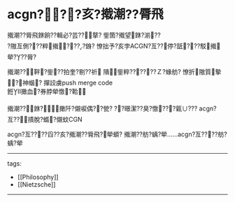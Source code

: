 ﻿---
layout: default
---

# acgn???亥?撠潮??脣飛

撠潮??脣飛銝餉??輯必?芸??摮? 
鈭箇?撠望銝?湔??  
?隞亙側???粹撠????銵? 
憭拙予?亥孛ACGN?亙??停?舐???駁撠犖???脣?  
  
撠潮??靽?鈭??拍奎?剔??祈 隤鈭粹??????Ｚ?蝝舫? 
憭折隞質摰?神蝔? 撣詨虜push merge code  
銋Ⅱ撖血?券脖犖憿?鞈  

撠潮??銝?撖阡?儭唳偶??甇? 
??暻潔??臭?憿??⊿?甈∪??? 
acgn?亙??撌脫?蝑?儭蚊CGN  

acgn?亙????舀??亥?撠潮??脣飛?犖蝢? 
撠潮??舫?蝺?犖......acgn?亙????舫?蝺?犖


---
tags:  
  - [[Philosophy]]
  - [[Nietzsche]]

---
